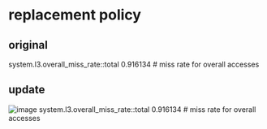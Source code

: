 # replacement policy

## original
system.l3.overall_miss_rate::total           0.916134                       # miss rate for overall accesses

## update
![image](https://github.com/user-attachments/assets/d343c243-6047-4f71-94be-8c89e07eba3e)
system.l3.overall_miss_rate::total           0.916134                       # miss rate for overall accesses
